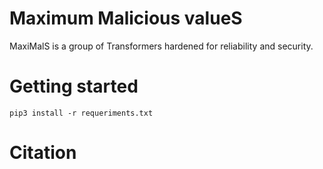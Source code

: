 # Maximum Malicious valueS

MaxiMalS is a group of Transformers hardened for reliability and security.

# Getting started

```shell
pip3 install -r requeriments.txt

```

# Citation



